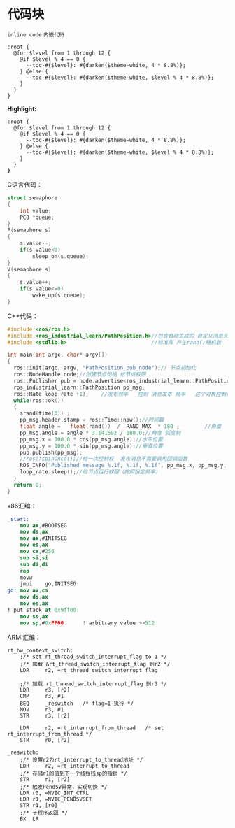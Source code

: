 # 代码块



`inline code` `内嵌代码`



```
:root {
  @for $level from 1 through 12 {
    @if $level % 4 == 0 {
      --toc-#{$level}: #{darken($theme-white, 4 * 8.8%)};
    } @else {
      --toc-#{$level}: #{darken($theme-white, $level % 4 * 8.8%)};
    }
  }
}
```

**Highlight:**

<pre class="language-scss"><code class="lang-scss">:root {
  @for $level from 1 through 12 {
    @if $level % 4 == 0 {
      --toc-#{$level}: #{darken($theme-white, 4 * 8.8%)};
    } @else {
      --toc-#{$level}: #{darken($theme-white, $level % 4 * 8.8%)};
    }
  }
<strong>}
</strong></code></pre>

C语言代码：

```c
struct semaphore
{
    int value;
    PCB *queue;
}
P(semaphore s)
{
    s.value--;
    if(s.value<0)
        sleep_on(s.queue);
}
V(semaphore s)
{
    s.value++;
    if(s.value<=0)
        wake_up(s.queue);
}
```

C++代码：

```cpp
#include <ros/ros.h>
#include <ros_industrial_learn/PathPosition.h>//包含自动生成的 自定义消息头文件
#include <stdlib.h>                           //标准库 产生rand()随机数

int main(int argc, char* argv[])
{
  ros::init(argc, argv, "PathPosition_pub_node");// 节点初始化
  ros::NodeHandle node;//创建节点句柄 给节点权限
  ros::Publisher pub = node.advertise<ros_industrial_learn::PathPosition>("position", 1000);//发布消息 队列大小
  ros_industrial_learn::PathPosition pp_msg;
  ros::Rate loop_rate (1);    //发布频率   控制 消息发布 频率   这个对象控制循环运行速度
  while(ros::ok()) 
  {
    srand(time(0)) ; 
    pp_msg.header.stamp = ros::Time::now();//时间戳
    float angle =   float(rand())  /  RAND_MAX  * 180 ;        //角度  为 0 到 180 之间的某个值
    pp_msg.angle = angle * 3.141592 / 180.0;//角度 弧度制
    pp_msg.x = 100.0 * cos(pp_msg.angle);//水平位置
    pp_msg.y = 100.0 * sin(pp_msg.angle);//垂直位置
    pub.publish(pp_msg);
    //ros::spinOnce();//给一次控制权  发布消息不需要调用回调函数
    ROS_INFO("Published message %.1f, %.1f, %.1f", pp_msg.x, pp_msg.y, pp_msg.angle * 180.0 / 3.141592);
    loop_rate.sleep();//给节点运行权限（按照指定频率）
  }
  return 0;
}
```

x86汇编：

```nasm
_start:
	mov	ax,#BOOTSEG
	mov	ds,ax
	mov	ax,#INITSEG
	mov	es,ax
	mov	cx,#256
	sub	si,si
	sub	di,di
	rep
	movw
	jmpi	go,INITSEG
go:	mov	ax,cs
	mov	ds,ax
	mov	es,ax
! put stack at 0x9ff00.
	mov	ss,ax
	mov	sp,#0xFF00		! arbitrary value >>512
```

ARM 汇编：

```armasm
rt_hw_context_switch:
    ;/* set rt_thread_switch_interrupt_flag to 1 */
    ;/* 加载 &rt_thread_switch_interrupt_flag 到r2 */
    LDR     r2, =rt_thread_switch_interrupt_flag

    ;/* 加载 rt_thread_switch_interrupt_flag 到r3 */
    LDR     r3, [r2]
    CMP     r3, #1
    BEQ     _reswitch   /* flag=1 执行 */
    MOV     r3, #1
    STR     r3, [r2]

    LDR     r2, =rt_interrupt_from_thread   /* set rt_interrupt_from_thread */
    STR     r0, [r2]

_reswitch:
    ;/* 设置r2为rt_interrupt_to_thread地址 */
    LDR     r2, =rt_interrupt_to_thread 
    ;/* 存储r1的值到下一个线程栈sp的指针 */
    STR     r1, [r2]
    ;/* 触发PendSV异常，实现切换 */
    LDR r0, =NVIC_INT_CTRL              
    LDR r1, =NVIC_PENDSVSET
    STR r1, [r0]
    ;/* 子程序返回 */
    BX  LR
```

